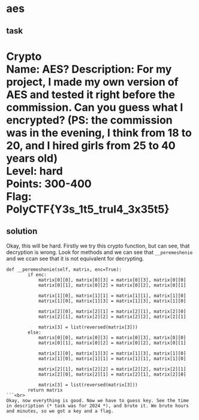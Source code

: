 # aes

## task
Crypto<br>
Name: AES?
Description: For my project, I made my own version of AES and tested it right before the commission. Can you guess what I encrypted? (PS: the commission was in the evening, I think from 18 to 20, and I hired girls from 25 to 40 years old)<br>
Level: hard<br>
Points: 300-400<br>
Flag: PolyCTF{Y3s_1t5_trul4_3x35t5}<br>
==========
## solution
Okay, this will be hard. Firstly we try this crypto function, but can see, that decryption is wrong. Look for methods and we can see that ```__peremeshenie``` and we ccan see that it is not equivalent for decrypting.<br>
```
def __peremeshenie(self, matrix, enc=True):
        if enc:
            matrix[0][0], matrix[0][3] = matrix[0][3], matrix[0][0]
            matrix[0][1], matrix[0][2] = matrix[0][2], matrix[0][1]
        
            matrix[1][0], matrix[1][1] = matrix[1][1], matrix[1][0]
            matrix[1][0], matrix[1][3] = matrix[1][3], matrix[1][0]
        
            matrix[2][0], matrix[2][1] = matrix[2][1], matrix[2][0]
            matrix[2][1], matrix[2][2] = matrix[2][2], matrix[2][1]
        
            matrix[3] = list(reversed(matrix[3]))
        else:
            matrix[0][0], matrix[0][3] = matrix[0][3], matrix[0][0]
            matrix[0][1], matrix[0][2] = matrix[0][2], matrix[0][1]
            
            matrix[1][0], matrix[1][3] = matrix[1][3], matrix[1][0]
            matrix[1][0], matrix[1][1] = matrix[1][1], matrix[1][0]
        
            matrix[2][1], matrix[2][2] = matrix[2][2], matrix[2][1]
            matrix[2][0], matrix[2][1] = matrix[2][1], matrix[2][0]
            
            matrix[3] = list(reversed(matrix[3]))
        return matrix
```<br>
Okay, now everything is good. Now we have to guess key. See the time in description (* task was for 2024 *), and brute it. We brute hours and minutes, so we got a key and a flag.
